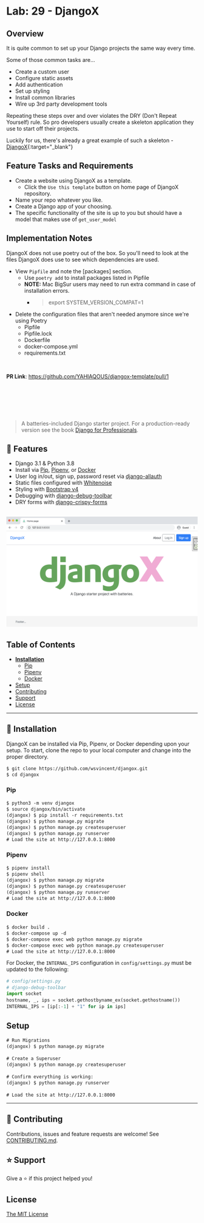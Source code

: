# Lab: 29 - DjangoX

## Overview

It is quite common to set up your Django projects the same way every time.

Some of those common tasks are...

- Create a custom user
- Configure static assets
- Add authentication
- Set up styling
- Install common libraries
- Wire up 3rd party development tools

Repeating these steps over and over violates the DRY (Don't Repeat Yourself) rule. So pro developers usually create a skeleton application they use to start off their projects.

Luckily for us, there's already a great example of such a skeleton - [DjangoX](https://github.com/wsvincent/djangox){:target="\_blank"}

## Feature Tasks and Requirements

- Create a website using DjangoX as a template.
  - Click the `Use this template` button on home page of DjangoX repository.
- Name your repo whatever you like.
- Create a Django app of your choosing.
- The specific functionality of the site is up to you but should have a model that makes use of `get_user_model`

## Implementation Notes

DjangoX does not use poetry out of the box. So you'll need to look at the files DjangoX does use to see which dependencies are used.

- View `Pipfile` and note the [packages] section.
  - Use `poetry add` to install packages listed in Pipfile
  - **NOTE:** Mac BigSur users may need to run extra command in case of installation errors.
    - > export SYSTEM_VERSION_COMPAT=1
- Delete the configuration files that aren't needed anymore since we're using Poetry
  - Pipfile
  - Pipfile.lock
  - Dockerfile
  - docker-compose.yml
  - requirements.txt

&nbsp;

**PR Link**: <https://github.com/YAHIAQOUS/djangox-template/pull/1>

&nbsp;

&nbsp;

&nbsp;

> A batteries-included Django starter project. For a production-ready version see the book [Django for Professionals](https://djangoforprofessionals.com).

## 🚀 Features

- Django 3.1 & Python 3.8
- Install via [Pip](https://pypi.org/project/pip/), [Pipenv](https://pypi.org/project/pipenv/), or [Docker](https://www.docker.com/)
- User log in/out, sign up, password reset via [django-allauth](https://github.com/pennersr/django-allauth)
- Static files configured with [Whitenoise](http://whitenoise.evans.io/en/stable/index.html)
- Styling with [Bootstrap v4](https://github.com/twbs/bootstrap)
- Debugging with [django-debug-toolbar](https://github.com/jazzband/django-debug-toolbar)
- DRY forms with [django-crispy-forms](https://github.com/django-crispy-forms/django-crispy-forms)

## ![Homepage](homepage.png)

## Table of Contents

- **[Installation](#installation)**
  - [Pip](#pip)
  - [Pipenv](#pipenv)
  - [Docker](#docker)
- [Setup](#setup)
- [Contributing](#contributing)
- [Support](#support)
- [License](#license)

---

## 📖 Installation

DjangoX can be installed via Pip, Pipenv, or Docker depending upon your setup. To start, clone the repo to your local computer and change into the proper directory.

```
$ git clone https://github.com/wsvincent/djangox.git
$ cd djangox
```

### Pip

```
$ python3 -m venv djangox
$ source djangox/bin/activate
(djangox) $ pip install -r requirements.txt
(djangox) $ python manage.py migrate
(djangox) $ python manage.py createsuperuser
(djangox) $ python manage.py runserver
# Load the site at http://127.0.0.1:8000
```

### Pipenv

```
$ pipenv install
$ pipenv shell
(djangox) $ python manage.py migrate
(djangox) $ python manage.py createsuperuser
(djangox) $ python manage.py runserver
# Load the site at http://127.0.0.1:8000
```

### Docker

```
$ docker build .
$ docker-compose up -d
$ docker-compose exec web python manage.py migrate
$ docker-compose exec web python manage.py createsuperuser
# Load the site at http://127.0.0.1:8000
```

For Docker, the `INTERNAL_IPS` configuration in `config/settings.py` must be updated to the following:

```python
# config/settings.py
# django-debug-toolbar
import socket
hostname, _, ips = socket.gethostbyname_ex(socket.gethostname())
INTERNAL_IPS = [ip[:-1] + "1" for ip in ips]
```

## Setup

```
# Run Migrations
(djangox) $ python manage.py migrate

# Create a Superuser
(djangox) $ python manage.py createsuperuser

# Confirm everything is working:
(djangox) $ python manage.py runserver

# Load the site at http://127.0.0.1:8000
```

---

## 🤝 Contributing

Contributions, issues and feature requests are welcome! See [CONTRIBUTING.md](https://github.com/wsvincent/djangox/blob/master/CONTRIBUTING.md).

## ⭐️ Support

Give a ⭐️ if this project helped you!

## License

[The MIT License](LICENSE)

<!-- ## Docker Usage
```
# Build the Docker Image
$ docker-compose build

# Run Migrations
$ docker-compose run --rm web python manage.py migrate

# Create a Superuser
$ docker-compose run --rm web python manage.py createsuperuser

# Run Django on http://localhost:8000/
$ docker-compose up

# Run Django in background mode
$ docker-compose up -d

# Stop all running containers
$ docker-compose down

# Run Tests
$ docker-compose run --rm web pytest

# Re-build PIP requirements
$ docker-compose run --rm web pip-compile requirements/requirements.in
```-->

<!-- ## Next Steps

- Use [PostgreSQL locally via Docker](https://wsvincent.com/django-docker-postgresql/)
- Use [django-environ](https://github.com/joke2k/django-environ) for environment variables
- Update [EMAIL_BACKEND](https://docs.djangoproject.com/en/3.0/topics/email/#module-django.core.mail) to configure an SMTP backend
- Make the [admin more secure](https://opensource.com/article/18/1/10-tips-making-django-admin-more-secure)

## Adding Social Authentication

- [Configuring Google](https://wsvincent.com/django-allauth-tutorial-custom-user-model/#google-credentials)
- [Configuring Facebook](http://www.sarahhagstrom.com/2013/09/the-missing-django-allauth-tutorial/#Create_and_configure_a_Facebook_app)
- [Configuring Github](https://wsvincent.com/django-allauth-tutorial/)
- `django-allauth` supports [many, many other providers in the official docs](https://django-allauth.readthedocs.io/en/latest/providers.html) -->
